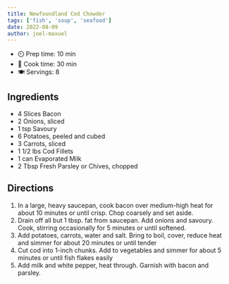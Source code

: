 ```yaml
---
title: Newfoundland Cod Chowder
tags: ['fish', 'soup', 'seafood']
date: 2022-08-09
author: joel-maxuel
---
```


- ⏲️ Prep time: 10 min
- 🍳 Cook time: 30 min
- 🍽️ Servings: 8

## Ingredients

- 4 Slices Bacon
- 2 Onions, sliced
- 1 tsp Savoury
- 6 Potatoes, peeled and cubed
- 3 Carrots, sliced
- 1 1/2 lbs Cod Fillets
- 1 can Evaporated Milk
- 2 Tbsp Fresh Parsley or Chives, chopped

## Directions

1. In a large, heavy saucepan, cook bacon over medium-high heat for about 10 minutes or until crisp. Chop coarsely and set aside.
2. Drain off all but 1 tbsp. fat from saucepan. Add onions and savoury. Cook, stirring occasionally for 5 minutes or until softened.
3. Add potatoes, carrots, water and salt. Bring to boil, cover, reduce heat and simmer for about 20 minutes or until tender
4. Cut cod into 1-inch chunks. Add to vegetables and simmer for about 5 minutes or until fish flakes easily
5. Add milk and white pepper, heat through. Garnish with bacon and parsley.
